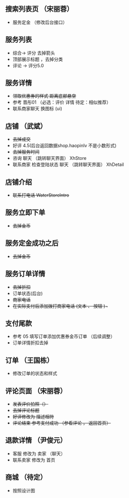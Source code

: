 ## 搜索列表页  （宋丽蓉）

* 服务定金  （修改后台接口）

## 服务列表

* 综合-> 评分 去掉箭头
* 顶部展示标题 ，去掉分类
* 评论  ->  评分5.0 

## 服务详情

* ~~领取优惠券的样式   距离底部悬空~~
* 参考 晋彤01 （必选：评价 详情   待定：相似推荐）
* 联系商家聊天   换图标 (ui) 

## 店铺 （武斌）

* ~~去掉成交~~  
* 好评 4.5(后台返回数据shop.haopinlv 不是小数形式)
* ~~去掉服务时间~~
* 咨询 聊天 （跳转聊天界面）   XhStore
* 联系商家  检查登陆状态  聊天 （跳转聊天界面）  XhDetail

## 店铺介绍 

* ~~联系打电话    WaterStoreIntro~~

## 服务立即下单 

* ~~去掉金币~~

## 服务定金成功之后 

* ~~去掉金币~~

## 服务订单详情

* ~~去掉折扣~~
* 订单状态(后台)
* ~~商家电话~~
* ~~在实际支付后添加拨打商家电话 (文本 、 按钮 )~~~


## 支付尾款 

* 参考 05 填写订单添加优惠券金币订单 （后续调整）
* 订单详情折扣去掉

## 订单 （王国栋）

* 修改订单的状态和样式


## 评论页面 （宋丽蓉）

* ~~发表评价拍照（）~~
* ~~去掉评论标题~~
* ~~好评修改为 描述相符~~
* ~~评论结束 参考支付成功 （参看评论 ， 返回首页）~~


## 退款详情  （尹俊元）

* 客服 修改为 卖家 （聊天）
* 联系卖家 修改为 首页

## 商城 （待定）

* 按照设计图 




